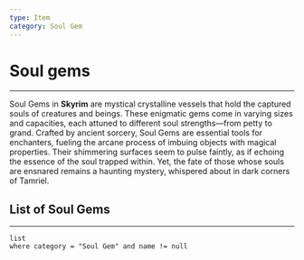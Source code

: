 ```yaml
---
type: Item
category: Soul Gem
---
```

# Soul gems
---
Soul Gems in **Skyrim** are mystical crystalline vessels that hold the captured souls of creatures and beings. These enigmatic gems come in varying sizes and capacities, each attuned to different soul strengths—from petty to grand. Crafted by ancient sorcery, Soul Gems are essential tools for enchanters, fueling the arcane process of imbuing objects with magical properties. Their shimmering surfaces seem to pulse faintly, as if echoing the essence of the soul trapped within. Yet, the fate of those whose souls are ensnared remains a haunting mystery, whispered about in dark corners of Tamriel.

## List of Soul Gems
---
```dataview
list
where category = "Soul Gem" and name != null
```